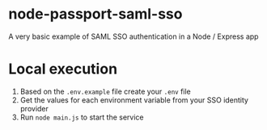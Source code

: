 # node-passport-saml-sso
A very basic example of SAML SSO authentication in a Node / Express app

# Local execution
1. Based on the `.env.example` file create your `.env` file
2. Get the values for each environment variable from your SSO identity provider
3. Run `node main.js` to start the service
